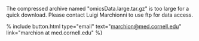 The compressed archive named "omicsData.large.tar.gz" is too large for a quick download.
Please contact Luigi Marchionni to use ftp for data access.

%
  include button.html
  type="email"
  text="marchion@med.cornell.edu"
  link="marchion at med.cornell.edu"
%}